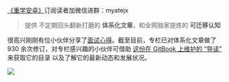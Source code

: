 [《重学安卓》](https://xiaozhuanlan.com/kunminx)订阅读者加微信进群：myatejx

> 提供 不定期回头翻新打磨的 **体系化文章**，和全网独家提炼的 **可迁移认知**

很高兴刚刚有位小伙伴分享了[面试心得](https://juejin.im/pin/5f1a889151882551517ff9b2)。截至目前，专栏已对体系化文章做了 930 余次修订，对专栏感兴趣的小伙伴可借助 [这份在 GitBook 上维护的 “导读”](https://kunminx.gitbook.io/relearn-android) 来获取它的目录 以及了解它的最新动态和发展状况。

![](https://i.loli.net/2020/07/26/3ycJfRXujIrDTVO.jpg)
